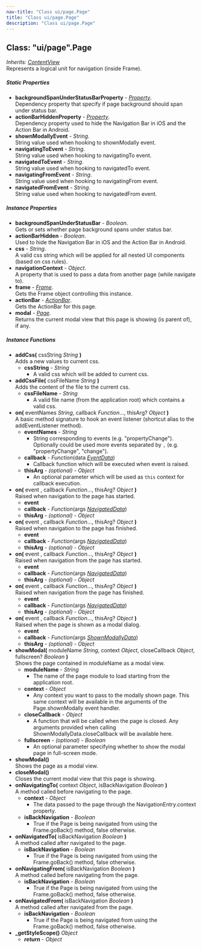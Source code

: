 ```yaml
---
nav-title: "Class ui/page.Page"
title: "Class ui/page.Page"
description: "Class ui/page.Page"
---
```

## Class: "ui/page".Page  
_Inherits:_ [_ContentView_](../../ui/content-view/ContentView.md)  
Represents a logical unit for navigation (inside Frame).

##### Static Properties
 - **backgroundSpanUnderStatusBarProperty** - [_Property_](../../ui/core/dependency-observable/Property.md).    
  Dependency property that specify if page background should span under status bar.
 - **actionBarHiddenProperty** - [_Property_](../../ui/core/dependency-observable/Property.md).    
  Dependency property used to hide the Navigation Bar in iOS and the Action Bar in Android.
 - **shownModallyEvent** - _String_.    
  String value used when hooking to shownModally event.
 - **navigatingToEvent** - _String_.    
  String value used when hooking to navigatingTo event.
 - **navigatedToEvent** - _String_.    
  String value used when hooking to navigatedTo event.
 - **navigatingFromEvent** - _String_.    
  String value used when hooking to navigatingFrom event.
 - **navigatedFromEvent** - _String_.    
  String value used when hooking to navigatedFrom event.

##### Instance Properties
 - **backgroundSpanUnderStatusBar** - _Boolean_.    
  Gets or sets whether page background spans under status bar.
 - **actionBarHidden** - _Boolean_.    
  Used to hide the Navigation Bar in iOS and the Action Bar in Android.
 - **css** - _String_.    
  A valid css string which will be applied for all nested UI components (based on css rules).
 - **navigationContext** - _Object_.    
  A property that is used to pass a data from another page (while navigate to).
 - **frame** - [_Frame_](../../ui/frame/Frame.md).    
  Gets the Frame object controlling this instance.
 - **actionBar** - [_ActionBar_](../../ui/action-bar/ActionBar.md).    
  Gets the ActionBar for this page.
 - **modal** - [_Page_](../../ui/page/Page.md).    
  Returns the current modal view that this page is showing (is parent of), if any.

##### Instance Functions
 - **addCss(** cssString _String_ **)**  
     Adds a new values to current css.
   - **cssString** - _String_  
     - A valid css which will be added to current css. 
 - **addCssFile(** cssFileName _String_ **)**  
     Adds the content of the file to the current css.
   - **cssFileName** - _String_  
     - A valid file name (from the application root) which contains a valid css.
 - **on(** eventNames _String_, callback _Function_..., thisArg? _Object_ **)**  
     A basic method signature to hook an event listener (shortcut alias to the addEventListener method).
   - **eventNames** - _String_  
     - String corresponding to events (e.g. "propertyChange"). Optionally could be used more events separated by `,` (e.g. "propertyChange", "change"). 
   - **callback** - _Function_(data [_EventData_](../../data/observable/EventData.md))  
     - Callback function which will be executed when event is raised.
   - **thisArg** - _(optional)_ - _Object_  
     - An optional parameter which will be used as `this` context for callback execution.
 - **on(** event , callback _Function_..., thisArg? _Object_ **)**  
     Raised when navigation to the page has started.
   - **event**
   - **callback** - _Function_(args [_NavigatedData_](../../ui/page/NavigatedData.md))
   - **thisArg** - _(optional)_ - _Object_
 - **on(** event , callback _Function_..., thisArg? _Object_ **)**  
     Raised when navigation to the page has finished.
   - **event**
   - **callback** - _Function_(args [_NavigatedData_](../../ui/page/NavigatedData.md))
   - **thisArg** - _(optional)_ - _Object_
 - **on(** event , callback _Function_..., thisArg? _Object_ **)**  
     Raised when navigation from the page has started.
   - **event**
   - **callback** - _Function_(args [_NavigatedData_](../../ui/page/NavigatedData.md))
   - **thisArg** - _(optional)_ - _Object_
 - **on(** event , callback _Function_..., thisArg? _Object_ **)**  
     Raised when navigation from the page has finished.
   - **event**
   - **callback** - _Function_(args [_NavigatedData_](../../ui/page/NavigatedData.md))
   - **thisArg** - _(optional)_ - _Object_
 - **on(** event , callback _Function_..., thisArg? _Object_ **)**  
     Raised when the page is shown as a modal dialog.
   - **event**
   - **callback** - _Function_(args [_ShownModallyData_](../../ui/page/ShownModallyData.md))
   - **thisArg** - _(optional)_ - _Object_
 - **showModal(** moduleName _String_, context _Object_, closeCallback _Object_, fullscreen? _Boolean_ **)**  
     Shows the page contained in moduleName as a modal view.
   - **moduleName** - _String_  
     - The name of the page module to load starting from the application root.
   - **context** - _Object_  
     - Any context you want to pass to the modally shown page. This same context will be available in the arguments of the Page.shownModally event handler.
   - **closeCallback** - _Object_  
     - A function that will be called when the page is closed. Any arguments provided when calling ShownModallyData.closeCallback will be available here.
   - **fullscreen** - _(optional)_ - _Boolean_  
     - An optional parameter specifying whether to show the modal page in full-screen mode.
 - **showModal()**  
     Shows the page as a modal view.
 - **closeModal()**  
     Closes the current modal view that this page is showing.
 - **onNavigatingTo(** context _Object_, isBackNavigation _Boolean_ **)**  
     A method called before navigating to the page.
   - **context** - _Object_  
     - The data passed to the page through the NavigationEntry.context property.
   - **isBackNavigation** - _Boolean_  
     - True if the Page is being navigated from using the Frame.goBack() method, false otherwise.
 - **onNavigatedTo(** isBackNavigation _Boolean_ **)**  
     A method called after navigated to the page.
   - **isBackNavigation** - _Boolean_  
     - True if the Page is being navigated from using the Frame.goBack() method, false otherwise.
 - **onNavigatingFrom(** isBackNavigation _Boolean_ **)**  
     A method called before navigating from the page.
   - **isBackNavigation** - _Boolean_  
     - True if the Page is being navigated from using the Frame.goBack() method, false otherwise.
 - **onNavigatedFrom(** isBackNavigation _Boolean_ **)**  
     A method called after navigated from the page.
   - **isBackNavigation** - _Boolean_  
     - True if the Page is being navigated from using the Frame.goBack() method, false otherwise.
 - **_getStyleScope()** _Object_
   - _**return**_ - _Object_